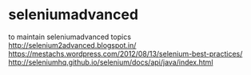 # seleniumadvanced
to maintain seleniumadvanced  topics
http://selenium2advanced.blogspot.in/
https://mestachs.wordpress.com/2012/08/13/selenium-best-practices/
http://seleniumhq.github.io/selenium/docs/api/java/index.html
